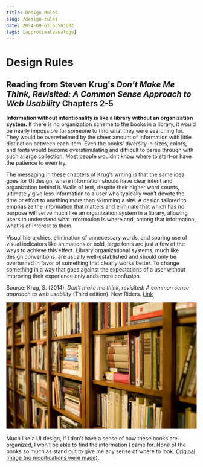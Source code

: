 ```yaml
---
title: Design Rules
slug: /design-rules
date: 2024-09-6T16:58:00Z
tags: [approximateanalogy]
---
```


# Design Rules
## Reading from Steven Krug's *Don't Make Me Think, Revisited: A Common Sense Approach to Web Usability* Chapters 2-5


**Information without intentionality is like a library without an organization system.** If there is no organization scheme to the books in a library, it would be nearly impossible for someone to find what they were searching for. They would be overwhelmed by the sheer amount of information with little distinction between each item. Even the books’ diversity in sizes, colors, and fonts would become overstimulating and difficult to parse through with such a large collection. Most people wouldn’t know where to start–or have the patience to even try. 

The messaging in these chapters of Krug’s writing is that the same idea goes for UI design, where information should have clear intent and organization behind it. Walls of text, despite their higher word counts, ultimately give less information to a user who typically won’t devote the time or effort to anything more than skimming a site. A design tailored to emphasize the information that matters and eliminate that which has no purpose will serve much like an organization system in a library, allowing users to understand what information is where and, among that information, what is of interest to them. 

Visual hierarchies, elimination of unnecessary words, and sparing use of visual indicators like animations or bold, large fonts are just a few of the ways to achieve this effect. Library organizational systems, much like design conventions, are usually well-established and should only be overturned in favor of something that clearly works better. To change something in a way that goes against the expectations of a user without improving their experience only adds more confusion. 

Source: Krug, S. (2014). *Don’t make me think, revisited: A common sense approach to web usability* (Third edition). New Riders. [Link](https://dl.acm.org/doi/10.5555/2663393)

![A magnifying glass is help up to a page filled with blurry text. Even the words being magnified are distorted, with no real meaning being discerned from the mentions of "cosmic rays", "science", and "technology".](./images/dmmt1image.png)

Much like a UI design, if I don’t have a sense of how these books are organized, I won’t be able to find the information I came for. None of the books so much as stand out to give me any sense of where to look. [Original Image (no modifications were made)](https://www.flickr.com/photos/stewart/99129170/).